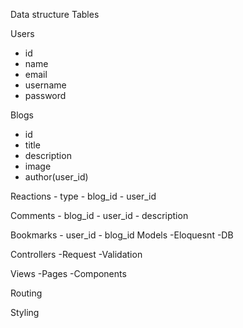 Data structure
Tables

Users
  - id
  - name
  - email
  - username
  - password


Blogs
  - id
  - title
  - description
  - image
  - author(user_id)


Reactions
    - type
    - blog_id
    - user_id


Comments
    - blog_id
    - user_id
    - description

Bookmarks
    - user_id
    - blog_id
Models
    -Eloquesnt
    -DB

Controllers
    -Request
    -Validation

Views
    -Pages
    -Components

Routing


Styling